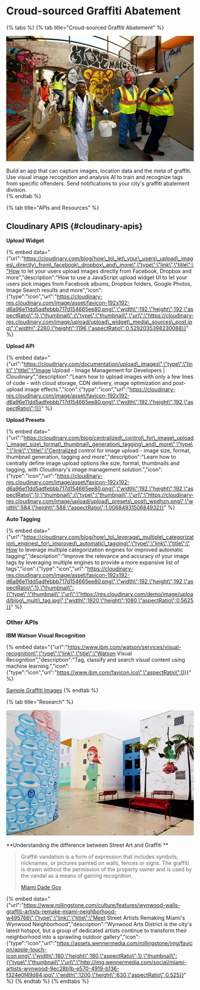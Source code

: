 # Croud-sourced Graffiti Abatement

{% tabs %}
{% tab title="Croud-sourced Graffiti Abatement" %}


![Graffiti Abatement costs cities millions](.gitbook/assets/0.jpeg)

Build an app that can capture images, location data and the meta of graffiti. Use visual image recognition and analysis AI to train and recognize tags from specific offenders. Send notifications to your city's graffiti abatement division.  
{% endtab %}

{% tab title="APIs and Resources" %}
## Cloudinary APIS {#cloudinary-apis}

**Upload Widget**

{% embed data="{\"url\":\"https://cloudinary.com/blog/how\_to\_let\_your\_users\_upload\_images\_directly\_from\_facebook\_dropbox\_and\_more\",\"type\":\"link\",\"title\":\"How to let your users upload images directly from Facebook, Dropbox and more\",\"description\":\"How to use a JavaScript upload widget UI to let your users pick images from Facebook albums, Dropbox folders, Google Photos, Image Search results and more\",\"icon\":{\"type\":\"icon\",\"url\":\"https://cloudinary-res.cloudinary.com/image/asset/favicon-192x192-d6a96e11dd5adfebbb717d154665ee80.png\",\"width\":192,\"height\":192,\"aspectRatio\":1},\"thumbnail\":{\"type\":\"thumbnail\",\"url\":\"https://cloudinary-res.cloudinary.com/image/upload/upload\_widget\_media\_sources\_post.jpg\",\"width\":2260,\"height\":1196,\"aspectRatio\":0.5292035398230088}}" %}

**Upload API**

{% embed data="{\"url\":\"https://cloudinary.com/documentation/upload\_images\",\"type\":\"link\",\"title\":\"Image Upload - Image Management for Developers \| Cloudinary\",\"description\":\"Learn how to upload images with only a few lines of code - with cloud storage, CDN delivery, image optimization and post-upload image effects.\",\"icon\":{\"type\":\"icon\",\"url\":\"https://cloudinary-res.cloudinary.com/image/asset/favicon-192x192-d6a96e11dd5adfebbb717d154665ee80.png\",\"width\":192,\"height\":192,\"aspectRatio\":1}}" %}

**Upload Presets**

{% embed data="{\"url\":\"https://cloudinary.com/blog/centralized\_control\_for\_image\_upload\_image\_size\_format\_thumbnail\_generation\_tagging\_and\_more\",\"type\":\"link\",\"title\":\"Centralized control for image upload - image size, format, thumbnail generation, tagging and more\",\"description\":\"Learn how to centrally define image upload options like size, format, thumbnails and tagging, with Cloudinary\'s image management solution.\",\"icon\":{\"type\":\"icon\",\"url\":\"https://cloudinary-res.cloudinary.com/image/asset/favicon-192x192-d6a96e11dd5adfebbb717d154665ee80.png\",\"width\":192,\"height\":192,\"aspectRatio\":1},\"thumbnail\":{\"type\":\"thumbnail\",\"url\":\"https://cloudinary-res.cloudinary.com/image/upload/upload\_presets\_post\_wpdhzn.png\",\"width\":584,\"height\":588,\"aspectRatio\":1.0068493150684932}}" %}

**Auto Tagging**

{% embed data="{\"url\":\"https://cloudinary.com/blog/how\_to\_leverage\_multiple\_categorization\_engines\_for\_improved\_automatic\_tagging\",\"type\":\"link\",\"title\":\"How to leverage multiple categorization engines for improved automatic tagging\",\"description\":\"Improve the relevance and accuracy of your image tags by leveraging multiple engines to provide a more expansive list of tags\",\"icon\":{\"type\":\"icon\",\"url\":\"https://cloudinary-res.cloudinary.com/image/asset/favicon-192x192-d6a96e11dd5adfebbb717d154665ee80.png\",\"width\":192,\"height\":192,\"aspectRatio\":1},\"thumbnail\":{\"type\":\"thumbnail\",\"url\":\"https://res.cloudinary.com/demo/image/upload/blog\_multi\_tag.jpg\",\"width\":1920,\"height\":1080,\"aspectRatio\":0.5625}}" %}

### Other APIs

**IBM Watson Visual Recognition**

{% embed data="{\"url\":\"https://www.ibm.com/watson/services/visual-recognition\",\"type\":\"link\",\"title\":\"Watson Visual Recognition\",\"description\":\"Tag, classify and search visual content using machine learning.\",\"icon\":{\"type\":\"icon\",\"url\":\"https://www.ibm.com/favicon.ico\",\"aspectRatio\":0}}" %}

[Sample Graffiti Images](http://storage.pardot.com/28622/111653/original_images.json)
{% endtab %}

{% tab title="Research" %}


![Jose De Diego Middle School, murals by \(from left\) Ahol Sniffs Glue, Santiago Rubino and Typoe.      \(far right\). David Cabrera for Rolling Stone](.gitbook/assets/wynwood-2-0ceb102d-96d1-4832-9930-15e6ea65f907.jpg)



**Understanding the difference between Street Art and Graffiti **

> Graffiti vandalism is a form of expression that includes symbols, nicknames, or pictures painted on walls, fences or signs. The graffiti is drawn without the permission of the property owner and is used by the vandal as a means of gaining recognition.
>
> [Miami Dade Gov](http://www.miamidade.gov/building/standards/residential-graffiti.asp)

{% embed data="{\"url\":\"https://www.rollingstone.com/culture/features/wynwood-walls-graffiti-artists-remake-miami-neighborhood-w495766\",\"type\":\"link\",\"title\":\"Meet Street Artists Remaking Miami\'s Wynwood Neighborhood\",\"description\":\"Wynwood Arts District is the city\'s latest hotspot, but a group of dedicated artists continue to transform their neighborhood into a sprawling outdoor gallery\",\"icon\":{\"type\":\"icon\",\"url\":\"https://assets.wennermedia.com/rollingstone/img/favicon/apple-touch-icon.png\",\"width\":180,\"height\":180,\"aspectRatio\":1},\"thumbnail\":{\"type\":\"thumbnail\",\"url\":\"http://img.wennermedia.com/social/miami-artists-wynwood-9ec28b1b-e570-4919-b136-f324e0f49d84.jpg\",\"width\":1200,\"height\":630,\"aspectRatio\":0.525}}" %}
{% endtab %}
{% endtabs %}

